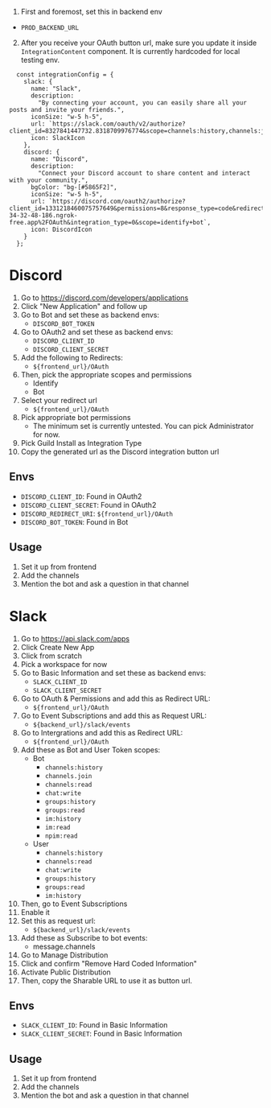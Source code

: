 1. First and foremost, set this in backend env
- `PROD_BACKEND_URL`
2. After you receive your OAuth button url, make sure you update it inside `IntegrationContent` component. It is currently hardcoded for local testing env.

```
  const integrationConfig = {
    slack: {
      name: "Slack",
      description:
        "By connecting your account, you can easily share all your posts and invite your friends.",
      iconSize: "w-5 h-5",
      url: `https://slack.com/oauth/v2/authorize?client_id=8327841447732.8318709976774&scope=channels:history,channels:join,channels:read,chat:write,groups:history,im:history,groups:read,mpim:read,im:read&user_scope=channels:history,chat:write,channels:read,groups:read,groups:history,im:history`,
      icon: SlackIcon
    },
    discord: {
      name: "Discord",
      description:
        "Connect your Discord account to share content and interact with your community.",
      bgColor: "bg-[#5865F2]",
      iconSize: "w-5 h-5",
      url: `https://discord.com/oauth2/authorize?client_id=1331218460075757649&permissions=8&response_type=code&redirect_uri=https%3A%2F%2Fe306-34-32-48-186.ngrok-free.app%2FOAuth&integration_type=0&scope=identify+bot`,
      icon: DiscordIcon
    }
  };
```



# Discord

1. Go to https://discord.com/developers/applications
2. Click "New Application" and follow up
3. Go to Bot and set these as backend envs:
    - `DISCORD_BOT_TOKEN`
4. Go to OAuth2 and set these as backend envs:
    - `DISCORD_CLIENT_ID`
    - `DISCORD_CLIENT_SECRET`
5. Add the following to Redirects:
    - `${frontend_url}/OAuth`
6. Then, pick the appropriate scopes and permissions
    - Identify
    - Bot
7. Select your redirect url
    - `${frontend_url}/OAuth`
8. Pick appropriate bot permissions
    - The minimum set is currently untested. You can pick Administrator for now.
9. Pick Guild Install as Integration Type
10. Copy the generated url as the Discord integration button url 


## Envs

- `DISCORD_CLIENT_ID`: Found in OAuth2
- `DISCORD_CLIENT_SECRET`: Found in OAuth2
- `DISCORD_REDIRECT_URI`: `${frontend_url}/OAuth`
- `DISCORD_BOT_TOKEN`: Found in Bot

## Usage
1. Set it up from frontend
2. Add the channels
3. Mention the bot and ask a question in that channel

# Slack

1. Go to https://api.slack.com/apps
2. Click Create New App
3. Click from scratch
4. Pick a workspace for now
5. Go to Basic Information and set these as backend envs:
    - `SLACK_CLIENT_ID`
    - `SLACK_CLIENT_SECRET`
6. Go to OAuth & Permissions and add this as Redirect URL:
    - `${frontend_url}/OAuth`
7. Go to Event Subscriptions and add this as Request URL:
    - `${backend_url}/slack/events`
8. Go to Intergrations and add this as Redirect URL:
    - `${frontend_url}/OAuth`
9. Add these as Bot and User Token scopes:
    - Bot
        - `channels:history`
        - `channels.join`
        - `channels:read`
        - `chat:write`
        - `groups:history`
        - `groups:read`
        - `im:history`
        - `im:read`
        - `npim:read`
    - User
        - `channels:history`
        - `channels:read`
        - `chat:write`
        - `groups:history`
        - `groups:read`
        - `im:history`
10. Then, go to Event Subscriptions
11. Enable it
12. Set this as request url:
    - `${backend_url}/slack/events`
13. Add these as Subscribe to bot events:
    - message.channels
14. Go to Manage Distribution
15. Click and confirm "Remove Hard Coded Information"
16. Activate Public Distribution
17. Then, copy the Sharable URL to use it as button url.


## Envs

- `SLACK_CLIENT_ID`: Found in Basic Information
- `SLACK_CLIENT_SECRET`: Found in Basic Information


## Usage
1. Set it up from frontend
2. Add the channels
3. Mention the bot and ask a question in that channel